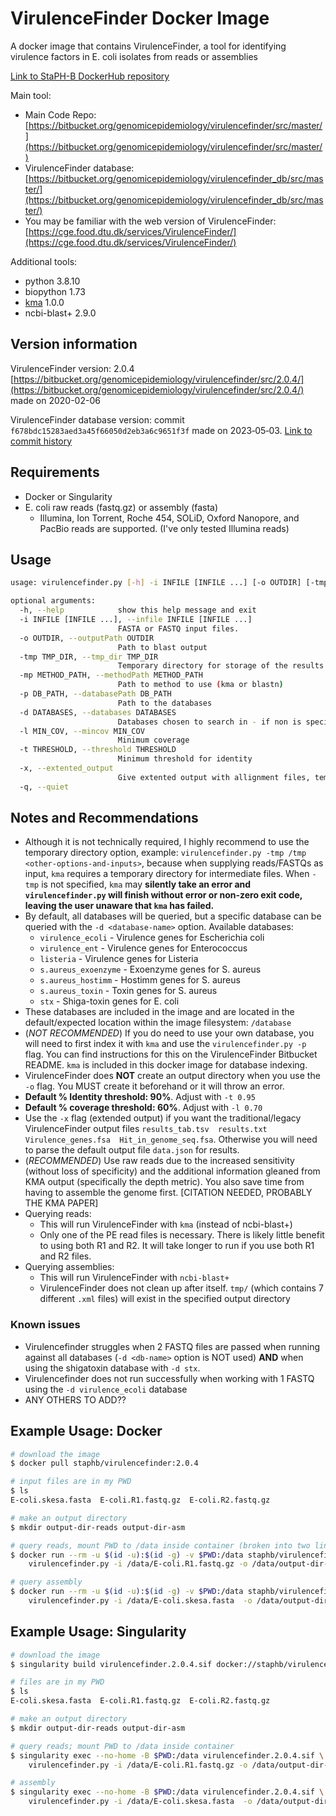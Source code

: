 # VirulenceFinder Docker Image

A docker image  that contains VirulenceFinder, a tool for identifying virulence factors in E. coli isolates from reads or assemblies

[Link to StaPH-B DockerHub repository](https://hub.docker.com/r/staphb/virulencefinder)

Main tool:

- Main Code Repo: [https://bitbucket.org/genomicepidemiology/virulencefinder/src/master/](https://bitbucket.org/genomicepidemiology/virulencefinder/src/master/)
- VirulenceFinder database: [https://bitbucket.org/genomicepidemiology/virulencefinder_db/src/master/](https://bitbucket.org/genomicepidemiology/virulencefinder_db/src/master/)
- You may be familiar with the web version of VirulenceFinder: [https://cge.food.dtu.dk/services/VirulenceFinder/](https://cge.food.dtu.dk/services/VirulenceFinder/)

Additional tools:

- python 3.8.10
- biopython 1.73
- [kma](https://bitbucket.org/genomicepidemiology/kma/src/master/) 1.0.0
- ncbi-blast+ 2.9.0

## Version information

VirulenceFinder version: 2.0.4 [https://bitbucket.org/genomicepidemiology/virulencefinder/src/2.0.4/](https://bitbucket.org/genomicepidemiology/virulencefinder/src/2.0.4/) made on 2020-02-06

VirulenceFinder database version: commit `f678bdc15283aed3a45f66050d2eb3a6c9651f3f` made on 2023‑05‑03. [Link to commit history](https://bitbucket.org/genomicepidemiology/virulencefinder_db/commits/)

## Requirements

- Docker or Singularity
- E. coli raw reads (fastq.gz) or assembly (fasta)
  - Illumina, Ion Torrent, Roche 454, SOLiD, Oxford Nanopore, and PacBio reads are supported. (I've only tested Illumina reads)

## Usage

```bash
usage: virulencefinder.py [-h] -i INFILE [INFILE ...] [-o OUTDIR] [-tmp TMP_DIR] [-mp METHOD_PATH] [-p DB_PATH] [-d DATABASES] [-l MIN_COV] [-t THRESHOLD] [-x] [-q]

optional arguments:
  -h, --help            show this help message and exit
  -i INFILE [INFILE ...], --infile INFILE [INFILE ...]
                        FASTA or FASTQ input files.
  -o OUTDIR, --outputPath OUTDIR
                        Path to blast output
  -tmp TMP_DIR, --tmp_dir TMP_DIR
                        Temporary directory for storage of the results from the external software.
  -mp METHOD_PATH, --methodPath METHOD_PATH
                        Path to method to use (kma or blastn)
  -p DB_PATH, --databasePath DB_PATH
                        Path to the databases
  -d DATABASES, --databases DATABASES
                        Databases chosen to search in - if non is specified all is used
  -l MIN_COV, --mincov MIN_COV
                        Minimum coverage
  -t THRESHOLD, --threshold THRESHOLD
                        Minimum threshold for identity
  -x, --extented_output
                        Give extented output with allignment files, template and query hits in fasta and a tab seperated file with gene profile results
  -q, --quiet
```

## Notes and Recommendations

- Although it is not technically required, I highly recommend to use the temporary directory option, example: `virulencefinder.py -tmp /tmp <other-options-and-inputs>`, because when supplying reads/FASTQs as input, `kma` requires a temporary directory for intermediate files. When `-tmp` is not specified, `kma` may **silently take an error and `virulencefinder.py` will finish without error or non-zero exit code, leaving the user unaware that `kma` has failed.**
- By default, all databases will be queried, but a specific database can be queried with the `-d <database-name>` option. Available databases:
  - `virulence_ecoli` - Virulence genes for Escherichia coli
  - `virulence_ent` - Virulence genes for Enterococcus
  - `listeria` - Virulence genes for Listeria
  - `s.aureus_exoenzyme` - Exoenzyme genes for S. aureus
  - `s.aureus_hostimm` - Hostimm genes for S. aureus
  - `s.aureus_toxin` - Toxin genes for S. aureus
  - `stx` - Shiga-toxin genes for E. coli
- These databases are included in the image and are located in the default/expected location within the image filesystem: `/database`
- (*NOT RECOMMENDED*) If you do need to use your own database, you will need to first index it with `kma` and use the `virulencefinder.py -p` flag. You can find instructions for this on the VirulenceFinder Bitbucket README. `kma` is included in this docker image for database indexing.
- VirulenceFinder does **NOT** create an output directory when you use the `-o` flag. You MUST create it beforehand or it will throw an error.
- **Default % Identity threshold: 90%**. Adjust with `-t 0.95`
- **Default % coverage threshold: 60%**. Adjust with `-l 0.70`
- Use the `-x` flag (extended output) if you want the traditional/legacy VirulenceFinder output files `results_tab.tsv  results.txt  Virulence_genes.fsa  Hit_in_genome_seq.fsa`. Otherwise you will need to parse the default output file `data.json` for results.
- (*RECOMMENDED*) Use raw reads due to the increased sensitivity (without loss of specificity) and the additional information gleaned from KMA output (specifically the depth metric). You also save time from having to assemble the genome first. [CITATION NEEDED, PROBABLY THE KMA PAPER]
- Querying reads:
  - This will run VirulenceFinder with `kma` (instead of ncbi-blast+)
  - Only one of the PE read files is necessary. There is likely little benefit to using both R1 and R2. It will take longer to run if you use both R1 and R2 files.
- Querying assemblies:
  - This will run VirulenceFinder with `ncbi-blast+`
  - VirulenceFinder does not clean up after itself. `tmp/` (which contains 7 different `.xml` files) will exist in the specified output directory

### Known issues

- Virulencefinder struggles when 2 FASTQ files are passed when running against all databases (`-d <db-name>` option is NOT used) **AND** when using the shigatoxin database with `-d stx`.
- Virulencefinder does not run successfully when working with 1 FASTQ using the `-d virulence_ecoli` database
- ANY OTHERS TO ADD??

## Example Usage: Docker

```bash
# download the image
$ docker pull staphb/virulencefinder:2.0.4

# input files are in my PWD
$ ls
E-coli.skesa.fasta  E-coli.R1.fastq.gz  E-coli.R2.fastq.gz

# make an output directory
$ mkdir output-dir-reads output-dir-asm

# query reads, mount PWD to /data inside container (broken into two lines for readabilty)
$ docker run --rm -u $(id -u):$(id -g) -v $PWD:/data staphb/virulencefinder:2.0.1 \
    virulencefinder.py -i /data/E-coli.R1.fastq.gz -o /data/output-dir-reads -tmp /tmp

# query assembly
$ docker run --rm -u $(id -u):$(id -g) -v $PWD:/data staphb/virulencefinder:2.0.1 \
    virulencefinder.py -i /data/E-coli.skesa.fasta  -o /data/output-dir-asm -tmp /tmp
```

## Example Usage: Singularity

```bash
# download the image
$ singularity build virulencefinder.2.0.4.sif docker://staphb/virulencefinder:2.0.4

# files are in my PWD
$ ls
E-coli.skesa.fasta  E-coli.R1.fastq.gz  E-coli.R2.fastq.gz

# make an output directory
$ mkdir output-dir-reads output-dir-asm

# query reads; mount PWD to /data inside container
$ singularity exec --no-home -B $PWD:/data virulencefinder.2.0.4.sif \
    virulencefinder.py -i /data/E-coli.R1.fastq.gz -o /data/output-dir-reads -tmp /tmp

# assembly
$ singularity exec --no-home -B $PWD:/data virulencefinder.2.0.4.sif \
    virulencefinder.py -i /data/E-coli.skesa.fasta  -o /data/output-dir-asm -tmp /tmp
```
